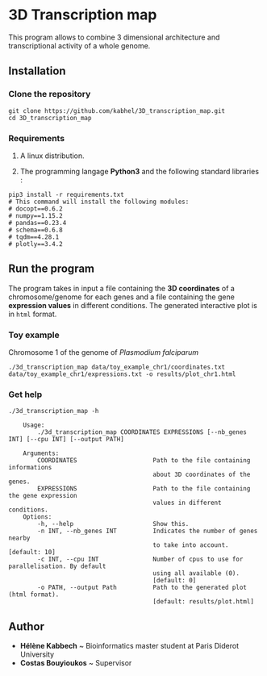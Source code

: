 # 3D Transcription map

This program allows to combine 3 dimensional architecture and transcriptional activity of a whole genome.

## Installation

### Clone the repository
```
git clone https://github.com/kabhel/3D_transcription_map.git
cd 3D_transcription_map
```

### Requirements

1. A linux distribution.

2. The programming langage **Python3** and the following standard libraries :
```
pip3 install -r requirements.txt
# This command will install the following modules:
# docopt==0.6.2
# numpy==1.15.2
# pandas==0.23.4
# schema==0.6.8
# tqdm==4.28.1
# plotly==3.4.2
```

## Run the program

The program takes in input a file containing the **3D coordinates** of a chromosome/genome for each genes and a file containing the gene **expression values** in different conditions. The generated interactive plot is in `html` format.

### Toy example
Chromosome 1 of the genome of *Plasmodium falciparum*
```
./3d_transcription_map data/toy_example_chr1/coordinates.txt data/toy_example_chr1/expressions.txt -o results/plot_chr1.html
```

### Get help

```
./3d_transcription_map -h

    Usage:
        ./3d_transcription_map COORDINATES EXPRESSIONS [--nb_genes INT] [--cpu INT] [--output PATH]

    Arguments:
        COORDINATES                     Path to the file containing informations
                                        about 3D coordinates of the genes.
        EXPRESSIONS                     Path to the file containing the gene expression
                                        values in different conditions.
    Options:
        -h, --help                      Show this.
        -n INT, --nb_genes INT          Indicates the number of genes nearby
                                        to take into account. [default: 10]
        -c INT, --cpu INT               Number of cpus to use for parallelisation. By default
                                        using all available (0).
                                        [default: 0]
        -o PATH, --output Path          Path to the generated plot (html format).
                                        [default: results/plot.html]
```

## Author
- **Hélène Kabbech** ~ Bioinformatics master student at Paris Diderot University
- **Costas Bouyioukos** ~ Supervisor
